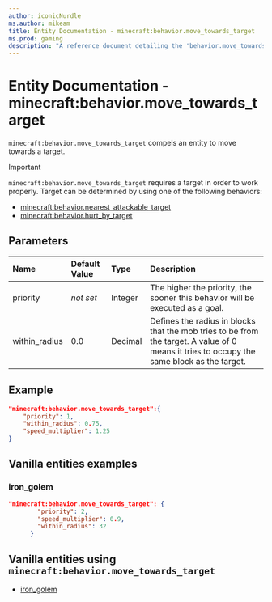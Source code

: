 ```yaml
---
author: iconicNurdle
ms.author: mikeam
title: Entity Documentation - minecraft:behavior.move_towards_target
ms.prod: gaming
description: "A reference document detailing the 'behavior.move_towards_target' entity goal"
---
```


# Entity Documentation - minecraft:behavior.move_towards_target

`minecraft:behavior.move_towards_target` compels an entity to move towards a target.

> [!IMPORTANT]
> `minecraft:behavior.move_towards_target` requires a target in order to work properly. Target can be determined by using one of the following behaviors:
>
>- [minecraft:behavior.nearest_attackable_target](minecraftBehavior_nearest_attackable_target.md)
>- [minecraft:behavior.hurt_by_target](minecraftBehavior_hurt_by_target.md)

## Parameters

|Name |Default Value  |Type  |Description  |
|:----------|:----------|:----------|:----------|
|priority|*not set*|Integer|The higher the priority, the sooner this behavior will be executed as a goal.|
|within_radius| 0.0| Decimal| Defines the radius in blocks that the mob tries to be from the target. A value of 0 means it tries to occupy the same block as the target. |

## Example

```json
"minecraft:behavior.move_towards_target":{
    "priority": 1,
    "within_radius": 0.75,
    "speed_multiplier": 1.25
}
```

## Vanilla entities examples

### iron_golem

```json
"minecraft:behavior.move_towards_target": {
        "priority": 2,
        "speed_multiplier": 0.9,
        "within_radius": 32
      }
```

## Vanilla entities using `minecraft:behavior.move_towards_target`

- [iron_golem](../../../../Source/VanillaBehaviorPack_Snippets/entities/iron_golem.md)
